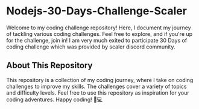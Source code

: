 # Nodejs-30-Days-Challenge-Scaler
Welcome to my coding challenge repository! Here, I document my journey of tackling various coding challenges. Feel free to explore, and if you're up for the challenge, join in!
I am very much exited to participate 30 Days of coding challenge which was provided by scaler discord community.

## About This Repository
This repository is a collection of my coding journey, where I take on coding challenges to improve my skills. 
The challenges cover a variety of topics and difficulty levels. Feel free to use this repository as inspiration for your coding adventures.
Happy coding! 🚀💻
